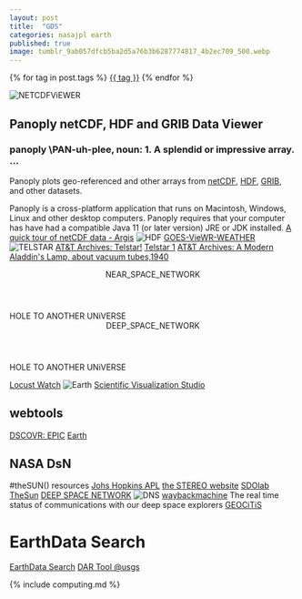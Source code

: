 ```yaml
---
layout: post
title:  "GDS"
categories: nasajpl earth 
published: true
image: tumblr_9ab057dfcb5ba2d5a76b3b6287774817_4b2ec709_500.webp
---
```



<p>
  <!-- Tags: -->
  {% for tag in post.tags %}
    <a href="tags/{{ tag }}/">{{ tag }}</a>
  {% endfor %}
</p>


![NETCDFViEWER](https://www.giss.nasa.gov/tools/panoply/gfx/panoply_500_1440x960.png)

## Panoply netCDF, HDF and GRIB Data Viewer
### panoply \PAN-uh-plee\, noun: 1. A splendid or impressive array. ...
Panoply plots geo-referenced and other arrays from [netCDF](https://www.unidata.ucar.edu/software/netcdf/), [HDF](https://en.wikipedia.org/wiki/Hierarchical_Data_Format), [GRIB](https://community.wmo.int/en/activity-areas/wis/grib-edition-1), and other datasets.

Panoply is a cross-platform application that runs on Macintosh, Windows, Linux and other desktop computers. Panoply requires that your computer has have had a compatible Java 11 (or later version) JRE or JDK installed.
[A quick tour of netCDF data - Argis](https://pro.arcgis.com/en/pro-app/latest/help/data/multidimensional/a-quick-tour-of-netcdf-data.htm)
![HDF](https://upload.wikimedia.org/wikipedia/commons/6/65/HDF_logo_%282017%29.svg)
[GOES-VieWR-WEATHER](https://www.star.nesdis.noaa.gov/goes/index.php)
![TELSTAR](https://nssdc.gsfc.nasa.gov/planetary/image/telstar_1.jpg)
[AT&T Archives: Telstar!](https://www.youtube.com/watch?v=uKH-GijnAGk&t=4s) 
[Telstar 1](https://nssdc.gsfc.nasa.gov/nmc/spacecraft/display.action?id=1962-029A)
[AT&T Archives: A Modern Aladdin's Lamp, about vacuum tubes,1940](https://youtu.be/_-JzxX75oYc?list=PLDB8B8220DEE96FD9)

  <ARTICLE>
    <HEADER>
      NEAR_SPACE_NETWORK
    </HEADER>
    <object class="scroller" data="https://scan-now.gsfc.nasa.gov/dte" type="text/html" ></object>
    <FOOTER>HOLE TO ANOTHER UNiVERSE</FOOTER>
  </ARTICLE>
  <ARTICLE>
    <HEADER>
      DEEP_SPACE_NETWORK
    </HEADER>
    <object class="scroller" data="https://eyes.nasa.gov/apps/dsn-now/dsn.html" type="text/html" ></object>
    <FOOTER>HOLE TO ANOTHER UNiVERSE</FOOTER>
  </ARTICLE>

[Locust Watch](https://www.fao.org/locust-watch/en)
![Earth](https://epic.gsfc.nasa.gov/archive/natural/2025/01/09/jpg/epic_1b_20250109195657.jpg)
[Scientific Visualization Studio](https://svs.gsfc.nasa.gov/)
## webtools
[DSCOVR: EPIC](https://epic.gsfc.nasa.gov/)
[Earth](https://earthobservatory.nasa.gov/)
 ## NASA DsN
#theSUN() resources
[Johs Hopkins APL](https://x.com/JHUAPL)
[the STEREO website](https://stereo.gsfc.nasa.gov/)
[SDOlab](https://sdo.gsfc.nasa.gov/)
[TheSun](https://stereo.gsfc.nasa.gov/img/3dimages/movies/Jul9_171A_motion.mp4)
 [DEEP SPACE NETWORK](https://eyes.nasa.gov/apps/dsn-now/dsn.html)
 ![DNS](https://eyes.nasa.gov/apps/dsn-now/images/intro/deep-space-network-logo@2x.png)
[waybackmachine](https://web.archive.org/)
The real time status of communications with our deep space explorers
[GEOCiTiS](https://www.oocities.org/index.html?cx=partner-pub-8125734003905602%3A8492870096&cof=FORID%3A10&ie=UTF-8&q=sb202us&sa=Search&siteurl=www.oocities.org%2F&ref=www.google.com%2F&ss=2319j1791797j7#gsc.tab=0)
# EarthData Search

[EarthData Search](https://search.earthdata.nasa.gov/search)
[DAR Tool @usgs](https://dartool.cr.usgs.gov/Main.php)

<object type="text/html" data="https://eyes.nasa.gov/apps/mrn/#/mars"  style="min-height:50vh;width:100%;" >    

{% include computing.md %}